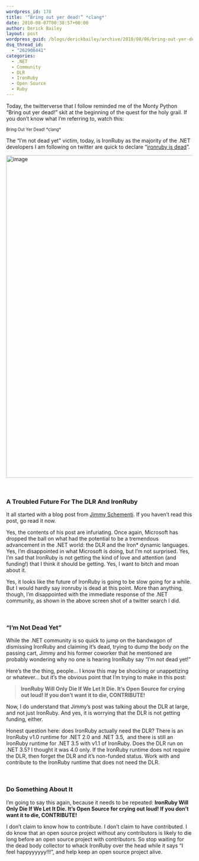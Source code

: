 ```yaml
---
wordpress_id: 178
title: '“Bring out yer dead!” *clang*'
date: 2010-08-07T00:38:57+00:00
author: Derick Bailey
layout: post
wordpress_guid: /blogs/derickbailey/archive/2010/08/06/bring-out-yer-dead-clang.aspx
dsq_thread_id:
  - "262908441"
categories:
  - .NET
  - Community
  - DLR
  - IronRuby
  - Open Source
  - Ruby
---
```

Today, the twitterverse that I follow reminded me of the Monty Python “Bring out yer dead!” skit at the beginning of the quest for the holy grail. If you don’t know what I’m referring to, watch this: 

<div style="padding-bottom: 0px;margin: 0px;padding-left: 0px;padding-right: 0px;float: none;padding-top: 0px" class="wlWriterEditableSmartContent">
  <div>
  </div>
  
  <div style="clear:both;font-size:.8em">
    Bring Out Yer Dead! *clang*
  </div>
</div>

The “I’m not dead yet" victim, today, is IronRuby as the majority of the .NET developers I am following on twitter are quick to declare “[ironruby is dead](https://twitter.com/#search?q=ironruby%20is%20dead)”. 

 <img style="border-bottom: 0px;border-left: 0px;border-top: 0px;border-right: 0px" border="0" alt="image" src="http://lostechies.com/derickbailey/files/2011/03/image_759FAF57.png" width="567" height="868" />

&#160;

### A Troubled Future For The DLR And IronRuby

It all started with a blog post from [Jimmy Schementi](http://blog.jimmy.schementi.com/2010/08/start-spreading-news-future-of-jimmy.html). If you haven’t read this post, go read it now.

Yes, the contents of his post are infuriating. Once again, Microsoft has dropped the ball on what had the potential to be a tremendous advancement in the .NET world: the DLR and the Iron* dynamic languages. Yes, I’m disappointed in what Microsoft is doing, but I’m not surprised. Yes, I’m sad that IronRuby is not getting the kind of love and attention (and funding!) that I think it should be getting. Yes, I want to bitch and moan about it.

Yes, it looks like the future of IronRuby is going to be slow going for a while. But I would hardly say ironruby is dead at this point. More than anything, though, I’m disappointed with the immediate response of the .NET community, as shown in the above screen shot of a twitter search I did.

&#160;

### “I’m Not Dead Yet”

While the .NET community is so quick to jump on the bandwagon of dismissing IronRuby and claiming it’s dead, trying to dump the body on the passing cart, Jimmy and his former coworker that he mentioned are probably wondering why no one is hearing IronRuby say “I’m not dead yet!”

Here’s the the thing, people… I know this may be shocking or unappetizing or whatever… but it’s the obvious point that I’m trying to make in this post:

> **IronRuby Will Only Die If We Let It Die. It’s Open Source for crying out loud! If you don’t want it to die, CONTRIBUTE!**

Now, I do understand that Jimmy’s post was talking about the DLR at large, and not just IronRuby. And yes, it is worrying that the DLR is not getting funding, either. 

Honest question here: does IronRuby actually need the DLR? There is an IronRuby v1.0 runtime for .NET 2.0 and .NET 3.5,&#160; and there is still an IronRuby runtime for .NET 3.5 with v1.1 of IronRuby. Does the DLR run on .NET 3.5? I thought it was 4.0 only. If the IronRuby runtime does not require the DLR, then forget the DLR and it’s non-funded status. Work with and contribute to the IronRuby runtime that does not need the DLR.

&#160;

### Do Something About It

I’m going to say this again, because it needs to be repeated: **IronRuby Will Only Die If We Let It Die. It’s Open Source for crying out loud! If you don’t want it to die, CONTRIBUTE!**

I don’t claim to know how to contribute. I don’t claim to have contributed. I do know that an open source project without any contributors is likely to die long before an open source project with contributors. So stop waiting for the dead body collector to whack IronRuby over the head while it says “I feel happyyyyyy!!!”, and help keep an open source project alive.